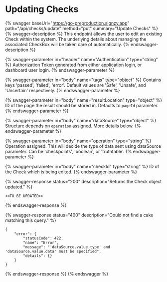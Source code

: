 # Updating Checks

{% swagger baseUrl="https://go-preproduction.signzy.app" path="/api/checks/update" method="put" summary="Update Checks" %}
{% swagger-description %}
This endpoint allows the user to edit an existing Check within the system. The underlying details about managing the associated CheckBox will be taken care of automatically.
{% endswagger-description %}

{% swagger-parameter in="header" name="Authentication" type="string" %}
Authorization Token generated from either application login, or dashboard user login.
{% endswagger-parameter %}

{% swagger-parameter in="body" name="tags" type="object" %}
Contains keys 'passed', 'failed', 'error'. Default values are 'Safe', 'Unsafe', and 'Uncertain' respectively.
{% endswagger-parameter %}

{% swagger-parameter in="body" name="resultLocation" type="object" %}
ID of the page the result should be stored in. Defaults to `pageId` parameter.
{% endswagger-parameter %}

{% swagger-parameter in="body" name="dataSource" type="object" %}
Structure depends on `operation` assigned. More details below.
{% endswagger-parameter %}

{% swagger-parameter in="body" name="operation" type="string" %}
Operation assigned. This will decide the type of data sent using dataSource parameter. Can be 'checkpoints', 'boolean', or 'truthtable'.
{% endswagger-parameter %}

{% swagger-parameter in="body" name="checkId" type="string" %}
ID of the Check which is being edited.
{% endswagger-parameter %}

{% swagger-response status="200" description="Returns the Check object updated." %}
```
<<TO BE UPDATED>>
```
{% endswagger-response %}

{% swagger-response status="400" description="Could not find a cake matching this query." %}
```
{
    "error": {
        "statusCode": 422,
        "name": "Error",
        "message": "'dataSource.value.type' and 'dataSource.value.data' must be specified",
        "details": {}
    }
}
```
{% endswagger-response %}
{% endswagger %}
